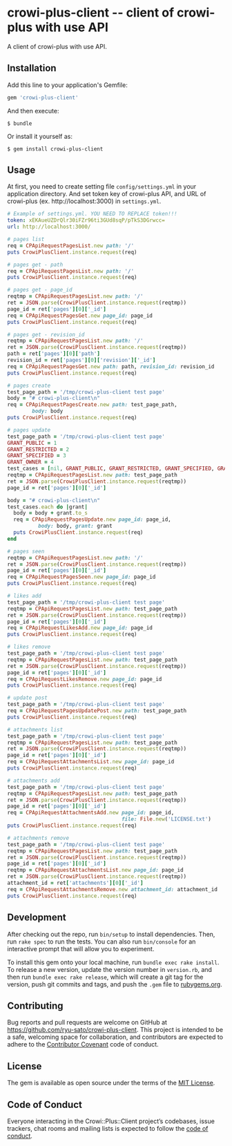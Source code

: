 # crowi-plus-client -- client of crowi-plus with use API

A client of crowi-plus with use API.

## Installation

Add this line to your application's Gemfile:

```ruby
gem 'crowi-plus-client'
```

And then execute:

    $ bundle

Or install it yourself as:

    $ gem install crowi-plus-client

## Usage

At first, you need to create setting file ```config/settings.yml``` in your application directory.
And set token key of crowi-plus API, and URL of crowi-plus (ex. http://localhost:3000) in ```settings.yml```.

```YAML
# Example of settings.yml. YOU NEED TO REPLACE token!!!
token: xEKAueUZDrQlr30iFZr96ti3GUd8sqP/pTkS3DGrwcc=
url: http://localhost:3000/
```

```ruby
# pages list
req = CPApiRequestPagesList.new path: '/'
puts CrowiPlusClient.instance.request(req)
```

```ruby
# pages get - path
req = CPApiRequestPagesList.new path: '/'
puts CrowiPlusClient.instance.request(req)
```

```ruby
# pages get - page_id
reqtmp = CPApiRequestPagesList.new path: '/'
ret = JSON.parse(CrowiPlusClient.instance.request(reqtmp))
page_id = ret['pages'][0]['_id']
req = CPApiRequestPagesGet.new page_id: page_id
puts CrowiPlusClient.instance.request(req)
```

```ruby
# pages get - revision_id
reqtmp = CPApiRequestPagesList.new path: '/'
ret = JSON.parse(CrowiPlusClient.instance.request(reqtmp))
path = ret['pages'][0]['path']
revision_id = ret['pages'][0]['revision']['_id']
req = CPApiRequestPagesGet.new path: path, revision_id: revision_id
puts CrowiPlusClient.instance.request(req)
```

```ruby
# pages create
test_page_path = '/tmp/crowi-plus-client test page'
body = "# crowi-plus-client\n"
req = CPApiRequestPagesCreate.new path: test_page_path,
        body: body
puts CrowiPlusClient.instance.request(req)
```

```ruby
# pages update
test_page_path = '/tmp/crowi-plus-client test page'
GRANT_PUBLIC = 1
GRANT_RESTRICTED = 2
GRANT_SPECIFIED = 3
GRANT_OWNER = 4
test_cases = [nil, GRANT_PUBLIC, GRANT_RESTRICTED, GRANT_SPECIFIED, GRANT_OWNER]
reqtmp = CPApiRequestPagesList.new path: test_page_path
ret = JSON.parse(CrowiPlusClient.instance.request(reqtmp))
page_id = ret['pages'][0]['_id']

body = "# crowi-plus-client\n"
test_cases.each do |grant|
  body = body + grant.to_s
  req = CPApiRequestPagesUpdate.new page_id: page_id,
          body: body, grant: grant
  puts CrowiPlusClient.instance.request(req)
end
```

```ruby
# pages seen
reqtmp = CPApiRequestPagesList.new path: '/'
ret = JSON.parse(CrowiPlusClient.instance.request(reqtmp))
page_id = ret['pages'][0]['_id']
req = CPApiRequestPagesSeen.new page_id: page_id
puts CrowiPlusClient.instance.request(req)
```

```ruby
# likes add
test_page_path = '/tmp/crowi-plus-client test page'
reqtmp = CPApiRequestPagesList.new path: test_page_path
ret = JSON.parse(CrowiPlusClient.instance.request(reqtmp))
page_id = ret['pages'][0]['_id']
req = CPApiRequestLikesAdd.new page_id: page_id
puts CrowiPlusClient.instance.request(req)
```

```ruby
# likes remove
test_page_path = '/tmp/crowi-plus-client test page'
reqtmp = CPApiRequestPagesList.new path: test_page_path
ret = JSON.parse(CrowiPlusClient.instance.request(reqtmp))
page_id = ret['pages'][0]['_id']
req = CPApiRequestLikesRemove.new page_id: page_id
puts CrowiPlusClient.instance.request(req)
```

```ruby
# update post
test_page_path = '/tmp/crowi-plus-client test page'
req = CPApiRequestPagesUpdatePost.new path: test_page_path
puts CrowiPlusClient.instance.request(req)
```


```ruby
# attachments list
test_page_path = '/tmp/crowi-plus-client test page'
reqtmp = CPApiRequestPagesList.new path: test_page_path
ret = JSON.parse(CrowiPlusClient.instance.request(reqtmp))
page_id = ret['pages'][0]['_id']
req = CPApiRequestAttachmentsList.new page_id: page_id
puts CrowiPlusClient.instance.request(req)
```

```ruby
# attachments add
test_page_path = '/tmp/crowi-plus-client test page'
reqtmp = CPApiRequestPagesList.new path: test_page_path
ret = JSON.parse(CrowiPlusClient.instance.request(reqtmp))
page_id = ret['pages'][0]['_id']
req = CPApiRequestAttachmentsAdd.new page_id: page_id,
                                     file: File.new('LICENSE.txt')
puts CrowiPlusClient.instance.request(req)
```

```ruby
# attachments remove
test_page_path = '/tmp/crowi-plus-client test page'
reqtmp = CPApiRequestPagesList.new path: test_page_path
ret = JSON.parse(CrowiPlusClient.instance.request(reqtmp))
page_id = ret['pages'][0]['_id']
reqtmp = CPApiRequestAttachmentsList.new page_id: page_id
ret = JSON.parse(CrowiPlusClient.instance.request(reqtmp))
attachment_id = ret['attachments'][0]['_id']
req = CPApiRequestAttachmentsRemove.new attachment_id: attachment_id
puts CrowiPlusClient.instance.request(req)
```

## Development

After checking out the repo, run `bin/setup` to install dependencies. Then, run `rake spec` to run the tests. You can also run `bin/console` for an interactive prompt that will allow you to experiment.

To install this gem onto your local machine, run `bundle exec rake install`. To release a new version, update the version number in `version.rb`, and then run `bundle exec rake release`, which will create a git tag for the version, push git commits and tags, and push the `.gem` file to [rubygems.org](https://rubygems.org).

## Contributing

Bug reports and pull requests are welcome on GitHub at https://github.com/ryu-sato/crowi-plus-client. This project is intended to be a safe, welcoming space for collaboration, and contributors are expected to adhere to the [Contributor Covenant](http://contributor-covenant.org) code of conduct.

## License

The gem is available as open source under the terms of the [MIT License](http://opensource.org/licenses/MIT).

## Code of Conduct

Everyone interacting in the Crowi::Plus::Client project’s codebases, issue trackers, chat rooms and mailing lists is expected to follow the [code of conduct](https://github.com/ryu-sato/crowi-plus-client/blob/master/CODE_OF_CONDUCT.md).
